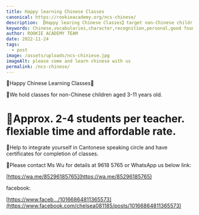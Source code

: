 ```yaml
---
title: Happy learning Chinese Classes
canonical: https://rookieacademy.org/ncs-chinese/
description: 【Happy learing Chinese Classes】target non-Chinese children aged 3-11 with 4 students maximium per teacher. Please contact Ms Wu for details.
keywords: Chinese,vocabularies,character,recognition,personal,good foundation in Chinese
author: ROOKIE ACADEMY TEAM
date: 2022-11-24
tags:
  - post
image: /assets/uploads/ncs-chiniese.jpg
imageAlt: please come and learn chinese with us
permalink: /ncs-chinese/
---
```

🐲Happy Chinese Learning Classes🐉

🎋We hold classes for non-Chinese children aged 3-11 years old. 

# 🌼Approx. 2-4 students per teacher. flexiable time and affordable rate. 

🌸Help to integrate yourself in Cantonese speaking circle and have certificates for completion of classes. 

🍁Please contact Ms Wu for details at 9618 5765 or WhatsApp us below link:

[https://wa.me/85296185765](https://wa.me/85296185765)

facebook:

[https://www.faceb.../10166864811365573](https://www.facebook.com/chelsea081185/posts/10166864811365573)